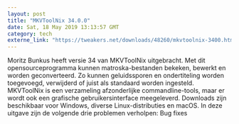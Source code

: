 ```yaml
---
layout: post
title: "MKVToolNix 34.0.0"
date: Sat, 18 May 2019 13:13:57 GMT
category: tech
externe_link: "https://tweakers.net/downloads/48260/mkvtoolnix-3400.html"
---
```


Moritz Bunkus heeft versie 34 van MKVToolNix uitgebracht. Met dit opensourceprogramma kunnen matroska-bestanden bekeken, bewerkt en worden geconverteerd. Zo kunnen geluidssporen en ondertiteling worden toegevoegd, verwijderd of juist als standaard worden ingesteld. MKVToolNix is een verzameling afzonderlijke commandline-tools, maar er wordt ook een grafische gebruikersinterface meegeleverd. Downloads zijn beschikbaar voor Windows, diverse Linux-distributies en macOS. In deze uitgave zijn de volgende drie problemen verholpen: Bug fixes<img src="http://feeds.feedburner.com/~r/tweakers/mixed/~4/Kp1B6l-LXvw" height="1" width="1" alt=""/>

